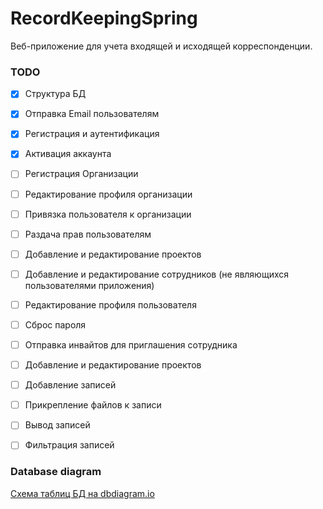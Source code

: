 # RecordKeepingSpring
Веб-приложение для учета входящей и исходящей корреспонденции.

### TODO
- [X] Структура БД
- [X] Отправка Email пользователям
- [X] Регистрация и аутентификация
- [X] Активация аккаунта
- [ ] Регистрация Организации
- [ ] Редактирование профиля организации
- [ ] Привязка пользователя к организации
- [ ] Раздача прав пользователям
- [ ] Добавление и редактирование проектов
- [ ] Добавление и редактирование сотрудников (не являющихся пользователями приложения)
- [ ] Редактирование профиля пользователя
- [ ] Сброс пароля
- [ ] Отправка инвайтов для приглашения сотрудника
- [ ] Добавление и редактирование проектов
- [ ] Добавление записей
- [ ] Прикрепление файлов к записи
- [ ] Вывод записей
- [ ] Фильтрация записей


### Database diagram
[Схема таблиц БД на dbdiagram.io](https://dbdiagram.io/d/62cd609ccc1bc14cc5a16f38)